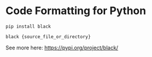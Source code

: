 # Code Formatting for Python

`pip install black`

`black {source_file_or_directory}`

See more here: https://pypi.org/project/black/
